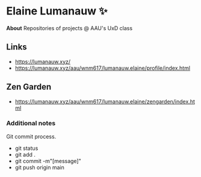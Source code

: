 # Elaine Lumanauw ✨

**About** 
Repositories of projects @ AAU's UxD class

## Links
- https://lumanauw.xyz/
- https://lumanauw.xyz/aau/wnm617/lumanauw.elaine/profile/index.html

## Zen Garden
- https://lumanauw.xyz/aau/wnm617/lumanauw.elaine/zengarden/index.html

### Additional notes  
Git commit process.
- git status
- git add .
- git commit -m"[message]"
- git push origin main